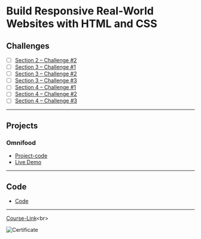 # Build Responsive Real-World Websites with HTML and CSS
## Challenges
- [ ] [Section 2 – Challenge #2](./Challenges/01-Challenges/)
- [ ] [Section 3 – Challenge #1](./Challenges/02-Challenges/)
- [ ] [Section 3 – Challenge #2](./Challenges/03-Challenges/)
- [ ] [Section 3 – Challenge #3](./Challenges/04-Challenges/)
- [ ] [Section 4 – Challenge #1](./Challenges/05-Challenges/)
- [ ] [Section 4 – Challenge #2](./Challenges/06-Challenges/)
- [ ] [Section 4 – Challenge #3](./Challenges/07-Challenges/)

---
## Projects
### Omnifood
- [Project-code](./Projects/Omnifood) <br>
- [Live Demo](https://omnifood-sameh.netlify.app/)
---
## Code
- [Code](Code)
---
[Course-Link]([https://www.udemy.com/course/design-and-develop-a-killer-website-with-html5-and-css3](https://www.udemy.com/course/design-and-develop-a-killer-website-with-html5-and-css3))<br>

![Certificate](https://www.udemy.com/certificate/UC-c259f2cb-d6b3-45a8-8a21-7516a6ff42d0/)
